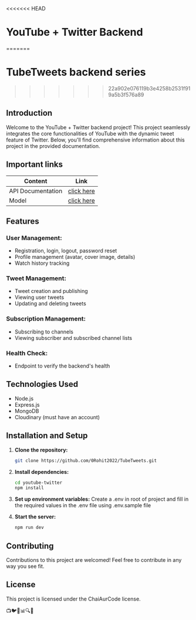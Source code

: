 <<<<<<< HEAD
# YouTube + Twitter Backend 
=======
# TubeTweets backend  series 
>>>>>>> 22a902e076119b3e4258b2531f919a5b3f576a89

## Introduction

Welcome to the YouTube + Twitter backend project! This project seamlessly integrates the core functionalities of YouTube with the dynamic tweet feature of Twitter. Below, you'll find comprehensive information about this project in the provided documentation.

## Important links

| Content            | Link                                                                        |
| -------------------| ----------------------------------------------------------------------------|
| API Documentation  | [click here](https://documenter.getpostman.com/view/28570926/2s9YsNdVwW)    |
| Model              | [click here ](https://app.eraser.io/workspace/YtPqZ1VogxGy1jzIDkzj)         |

## Features

### User Management:

- Registration, login, logout, password reset
- Profile management (avatar, cover image, details)
- Watch history tracking
<!--
### Video Management:

- Video upload and publishing
- Video search, sorting, and pagination
- Video editing and deletion
- Visibility control (publish/unpublish)
-->
### Tweet Management:

- Tweet creation and publishing
- Viewing user tweets
- Updating and deleting tweets

### Subscription Management:

- Subscribing to channels
- Viewing subscriber and subscribed channel lists
<!--
### Playlist Management:

- Creating, updating, and deleting playlists
- Adding and removing videos from playlists
- Viewing user playlists

### Like Management:

- Liking and unliking videos, comments, and tweets
- Viewing liked videos

### Comment Management:

- Adding, updating, and deleting comments on videos

### Dashboard:

- Viewing channel statistics (views, subscribers, videos, likes)
- Accessing uploaded videos

-->
### Health Check:

- Endpoint to verify the backend's health

## Technologies Used

- Node.js 
- Express.js
- MongoDB
- Cloudinary (must have an account)

## Installation and Setup

1. **Clone the repository:**

    ```bash
    git clone https://github.com/0Rohit2022/TubeTweets.git
    ```

2. **Install dependencies:**

    ```bash
    cd youtube-twitter
    npm install
    ```

3. **Set up environment variables:**
    Create a .env in root of project and fill in the required values in the .env file using .env.sample file

4. **Start the server:**

    ```bash
    npm run dev
    ```

## Contributing

Contributions to this project are welcomed! Feel free to contribute in any way you see fit.

## License

This project is licensed under the ChaiAurCode license.

📺🐦🔧📊🔍🚀

